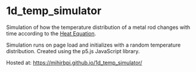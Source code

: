 # 1d_temp_simulator
Simulation of how the temperature distribution of a metal rod changes with time according to the [Heat Equation](https://en.wikipedia.org/wiki/Heat_equation).

Simulation runs on page load and initializes with a random temperature distribution. Created using the p5.js JavaScript library.

Hosted at: https://mihirbpi.github.io/1d_temp_simulator/
